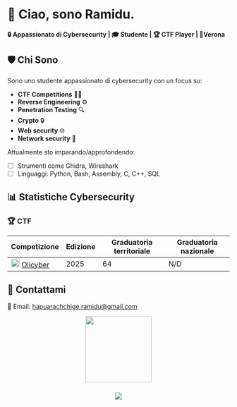 # 👋 Ciao, sono Ramidu. 

**🔒 Appassionato di Cybersecurity | 🎓 Studente | 🏆 CTF Player | 📍Verona**

## 🛡️ Chi Sono

Sono uno studente appassionato di cybersecurity con un focus su:
- **CTF Competitions** 🏴‍☠️
- **Reverse Engineering** ⚙️
- **Penetration Testing** 🔍
- **Crypto** 🔒
- **Web security** 🌐
- **Network security** 🛜

Attualmente sto imparando/approfondendo:
- [ ] Strumenti come Ghidra, Wireshark
- [ ] Linguaggi: Python, Bash, Assembly, C, C++, SQL

## 📊 Statistiche Cybersecurity

### 🏆 CTF 

<!-- Sostituisci con i tuoi dati reali -->
| Competizione | Edizione | Graduatoria territoriale|Graduatoria nazionale|
|-------------------|-------------|-----------------|---------------------|
|<img src="https://olicyber.it/favicon-16x16.png" width=20>  [Olicyber](https://olicyber.it)| 2025|64|N/D|



## 💬 Contattami

📧 Email: hapuarachchige.ramidu@gmail.com  


<div align="center">
  <img height="150" src="https://media.giphy.com/media/M9gbBd9nbDrOTu1Mqx/giphy.gif"  />
</div>


###

<div align="center">
  <img src="https://visitor-badge.laobi.icu/badge?page_id=maurodesouza.maurodesouza&"  />
</div>

###

